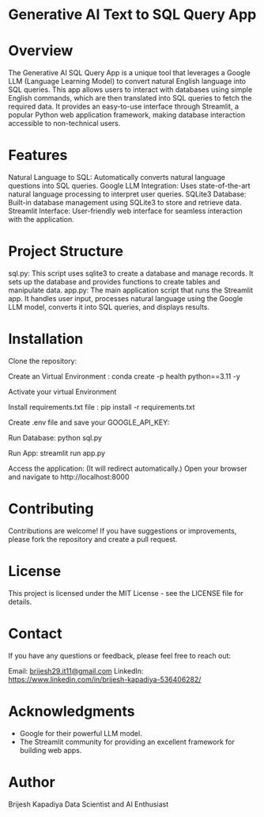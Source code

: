 # Generative AI Text to SQL Query App

# Overview
The Generative AI SQL Query App is a unique tool that leverages a Google LLM (Language Learning Model) to convert natural English language into SQL queries. This app allows users to interact with databases using simple English commands, which are then translated into SQL queries to fetch the required data. It provides an easy-to-use interface through Streamlit, a popular Python web application framework, making database interaction accessible to non-technical users.

# Features
Natural Language to SQL: Automatically converts natural language questions into SQL queries.
Google LLM Integration: Uses state-of-the-art natural language processing to interpret user queries.
SQLite3 Database: Built-in database management using SQLite3 to store and retrieve data.
Streamlit Interface: User-friendly web interface for seamless interaction with the application.

# Project Structure
sql.py: This script uses sqlite3 to create a database and manage records. It sets up the database and provides functions to create tables and manipulate data.
app.py: The main application script that runs the Streamlit app. It handles user input, processes natural language using the Google LLM model, converts it into SQL queries, and displays results.

# Installation

Clone the repository:

Create an Virtual Environment : conda create -p health python==3.11 -y

Activate your virtual Environment

Install requirements.txt file : pip install -r requirements.txt

Create .env file and save your GOOGLE_API_KEY:

Run Database: python sql.py

Run App: streamlit run app.py

Access the application: (It will redirect automatically.) Open your browser and navigate to http://localhost:8000

# Contributing
Contributions are welcome! If you have suggestions or improvements, please fork the repository and create a pull request.

# License
This project is licensed under the MIT License - see the LICENSE file for details.

# Contact
If you have any questions or feedback, please feel free to reach out:

Email: brijesh29.it11@gmail.com
LinkedIn: https://www.linkedin.com/in/brijesh-kapadiya-536406282/

# Acknowledgments
- Google for their powerful LLM model.
- The Streamlit community for providing an excellent framework for building web apps.

# Author
Brijesh Kapadiya
Data Scientist and AI Enthusiast



